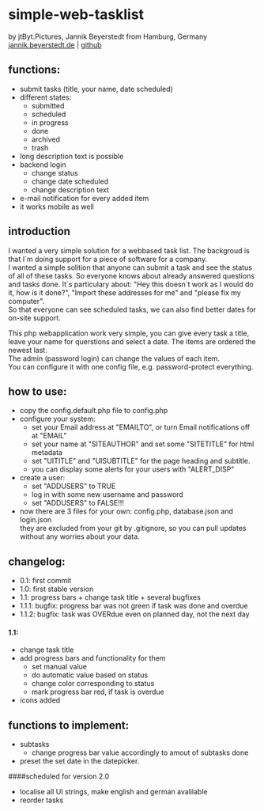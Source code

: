 # simple-web-tasklist
by jtByt.Pictures, Jannik Beyerstedt from Hamburg, Germany  
[jannik.beyerstedt.de](http://jannik.beyerstedt.de) | [github](https://github.com/jtByt-Pictures)  

## functions:
- submit tasks (title, your name, date scheduled)
- different states:
	- submitted
	- scheduled
	- in progress
	- done
	- archived
	- trash
- long description text is possible
- backend login
	- change status
	- change date scheduled
	- change description text
- e-mail notification for every added item
- it works mobile as well

## introduction
I wanted a very simple solution for a webbased task list. The backgroud is that I´m doing support for a piece of software for a company.  
I wanted a simple solition that anyone can submit a task and see the status of all of these tasks. So everyone knows about already answered questions and tasks done. It´s particulary about: "Hey this doesn´t work as I would do it, how is it done?", "Import these addresses for me" and "please fix my computer".  
So that everyone can see scheduled tasks, we can also find better dates for on-site support. 

This php webapplication work very simple, you can give every task a title, leave your name for querstions and select a date. The items are ordered the newest last.  
The admin (password login) can change the values of each item.  
You can configure it with one config file, e.g. password-protect everything.


## how to use:
- copy the config.default.php file to config.php
- configure your system:
  - set your Email address at "EMAILTO", or turn Email notifications off at "EMAIL"
  - set your name at "SITEAUTHOR" and set some "SITETITLE" for html metadata
  - set "UITITLE" and "UISUBTITLE" for the page heading and subtitle.
  - you can display some alerts for your users with "ALERT_DISP"
- create a user:
  - set "ADDUSERS" to TRUE
  - log in with some new username and password
  - set "ADDUSERS" to FALSE!!!
- now there are 3 files for your own: config.php, database.json and login.json  
they are excluded from your git by .gitignore, so you can pull updates without any worries about your data.

## changelog:
- 0.1: first commit
- 1.0: first stable version
- 1.1: progress bars + change task title + several bugfixes
- 1.1.1: bugfix: progress bar was not green if task was done and overdue
- 1.1.2: bugfix: task was OVERdue even on planned day, not the next day

#### 1.1:
- change task title
- add progress bars and functionality for them
  - set manual value
  - do automatic value based on status
  - change color corresponding to status
  - mark progress bar red, if task is overdue
- icons added

## functions to implement:
- subtasks
  - change progress bar value accordingly to amout of subtasks done
- preset the set date in the datepicker.


####scheduled for version 2.0
- localise all UI strings, make english and german avalilable
- reorder tasks
